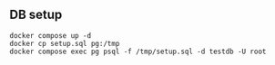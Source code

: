 ## DB setup

```
docker compose up -d
docker cp setup.sql pg:/tmp
docker compose exec pg psql -f /tmp/setup.sql -d testdb -U root
```
